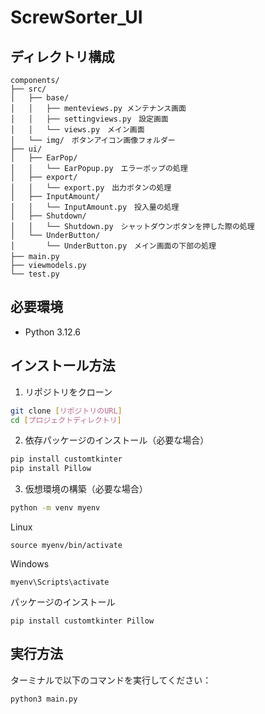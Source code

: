 # ScrewSorter_UI

## ディレクトリ構成
```
components/
├── src/
│   ├── base/
│   │   ├── menteviews.py メンテナンス画面
│   │   ├── settingviews.py　設定画面
│   │   └── views.py　メイン画面
│   └── img/　ボタンアイコン画像フォルダー
├── ui/
│   ├── EarPop/
│   │   └── EarPopup.py　エラーポップの処理
│   ├── export/
│   │   └── export.py　出力ボタンの処理
│   ├── InputAmount/
│   │   └── InputAmount.py　投入量の処理
│   ├── Shutdown/
│   │   └── Shutdown.py　シャットダウンボタンを押した際の処理
│   └── UnderButton/
│       └── UnderButton.py　メイン画面の下部の処理
├── main.py　
├── viewmodels.py
└── test.py
```

## 必要環境
- Python 3.12.6

## インストール方法
1. リポジトリをクローン
```bash
git clone [リポジトリのURL]
cd [プロジェクトディレクトリ]
```

2. 依存パッケージのインストール（必要な場合）
```bash
pip install customtkinter
pip install Pillow
```

3. 仮想環境の構築（必要な場合）
```bash
python -m venv myenv
```
Linux
```
source myenv/bin/activate
```
Windows
```
myenv\Scripts\activate
```
パッケージのインストール
```
pip install customtkinter Pillow
```

## 実行方法
ターミナルで以下のコマンドを実行してください：
```bash
python3 main.py
```


